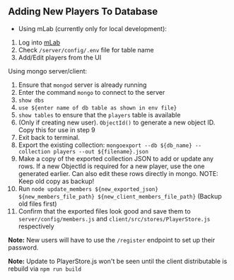 ## Adding New Players To Database

- Using mLab (currently only for local development):
1. Log into [mLab](https://mlab.com/home?newLogin=1)
2. Check `/server/config/.env` file for table name
3. Add/Edit players from the UI

Using mongo server/client:
1. Ensure that `mongod` server is already running
2. Enter the command `mongo` to connect to the server
3. `show dbs`
4. `use ${enter name of db table as shown in env file}`
5. `show tables` to ensure that the `players` table is available
6. (Only if creating new user). `ObjectId()` to generate a new object ID. Copy this for use in step 9
7. Exit back to terminal.
8. Export the existing collection: `mongoexport --db ${db_name} --collection players --out ${filename}.json`
9. Make a copy of the exported collection JSON to add or update any rows. If a new ObjectId is required for a new player, use the one generated earlier. Can also edit these rows directly in mongo. NOTE: Keep old copy as backup!
10. Run `node update_members ${new_exported_json} ${new_members_file_path} ${new_client_members_file_path}` (Backup old files first)
11. Confirm that the exported files look good and save them to `server/config/members.js` and `client/src/stores/PlayerStore.js` respectively


**Note:** New users will have to use the `/register` endpoint to set up their password.

**Note:** Update to PlayerStore.js won't be seen until the client distributable is rebuild via `npm run build`

